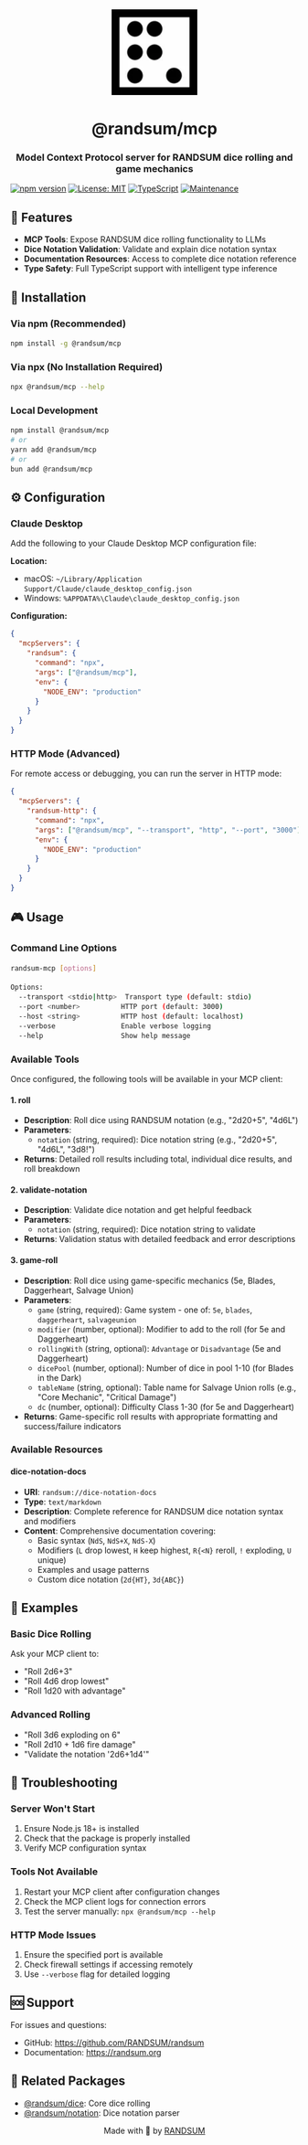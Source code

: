 <div align="center">
  <img width="150" height="150" src="https://raw.githubusercontent.com/RANDSUM/randsum/main/icon.webp" alt="Randsum Logo">
  <h1>@randsum/mcp</h1>
  <h3>Model Context Protocol server for RANDSUM dice rolling and game mechanics</h3>
</div>

[![npm version](https://img.shields.io/npm/v/@randsum/mcp.svg)](https://www.npmjs.com/package/@randsum/mcp)
[![License: MIT](https://img.shields.io/badge/License-MIT-yellow.svg)](https://opensource.org/licenses/MIT)
[![TypeScript](https://img.shields.io/badge/TypeScript-007ACC?logo=typescript&logoColor=white)](https://www.typescriptlang.org/)
[![Maintenance](https://img.shields.io/badge/Maintained%3F-yes-green.svg)](https://github.com/RANDSUM/randsum/commits/main)

## 🎲 Features

- **MCP Tools**: Expose RANDSUM dice rolling functionality to LLMs
- **Dice Notation Validation**: Validate and explain dice notation syntax
- **Documentation Resources**: Access to complete dice notation reference
- **Type Safety**: Full TypeScript support with intelligent type inference

## 🚀 Installation

### Via npm (Recommended)

```bash
npm install -g @randsum/mcp
```

### Via npx (No Installation Required)

```bash
npx @randsum/mcp --help
```

### Local Development

```bash
npm install @randsum/mcp
# or
yarn add @randsum/mcp
# or
bun add @randsum/mcp
```

## ⚙️ Configuration

### Claude Desktop

Add the following to your Claude Desktop MCP configuration file:

**Location:**

- macOS: `~/Library/Application Support/Claude/claude_desktop_config.json`
- Windows: `%APPDATA%\Claude\claude_desktop_config.json`

**Configuration:**

```json
{
  "mcpServers": {
    "randsum": {
      "command": "npx",
      "args": ["@randsum/mcp"],
      "env": {
        "NODE_ENV": "production"
      }
    }
  }
}
```

### HTTP Mode (Advanced)

For remote access or debugging, you can run the server in HTTP mode:

```json
{
  "mcpServers": {
    "randsum-http": {
      "command": "npx",
      "args": ["@randsum/mcp", "--transport", "http", "--port", "3000"],
      "env": {
        "NODE_ENV": "production"
      }
    }
  }
}
```

## 🎮 Usage

### Command Line Options

```bash
randsum-mcp [options]

Options:
  --transport <stdio|http>  Transport type (default: stdio)
  --port <number>          HTTP port (default: 3000)
  --host <string>          HTTP host (default: localhost)
  --verbose                Enable verbose logging
  --help                   Show help message
```

### Available Tools

Once configured, the following tools will be available in your MCP client:

#### 1. **roll**

- **Description**: Roll dice using RANDSUM notation (e.g., "2d20+5", "4d6L")
- **Parameters**:
  - `notation` (string, required): Dice notation string (e.g., "2d20+5", "4d6L", "3d8!")
- **Returns**: Detailed roll results including total, individual dice results, and roll breakdown

#### 2. **validate-notation**

- **Description**: Validate dice notation and get helpful feedback
- **Parameters**:
  - `notation` (string, required): Dice notation string to validate
- **Returns**: Validation status with detailed feedback and error descriptions

#### 3. **game-roll**

- **Description**: Roll dice using game-specific mechanics (5e, Blades, Daggerheart, Salvage Union)
- **Parameters**:
  - `game` (string, required): Game system - one of: `5e`, `blades`, `daggerheart`, `salvageunion`
  - `modifier` (number, optional): Modifier to add to the roll (for 5e and Daggerheart)
  - `rollingWith` (string, optional): `Advantage` or `Disadvantage` (5e and Daggerheart)
  - `dicePool` (number, optional): Number of dice in pool 1-10 (for Blades in the Dark)
  - `tableName` (string, optional): Table name for Salvage Union rolls (e.g., "Core Mechanic", "Critical Damage")
  - `dc` (number, optional): Difficulty Class 1-30 (for 5e and Daggerheart)
- **Returns**: Game-specific roll results with appropriate formatting and success/failure indicators

### Available Resources

#### **dice-notation-docs**

- **URI**: `randsum://dice-notation-docs`
- **Type**: `text/markdown`
- **Description**: Complete reference for RANDSUM dice notation syntax and modifiers
- **Content**: Comprehensive documentation covering:
  - Basic syntax (`NdS`, `NdS+X`, `NdS-X`)
  - Modifiers (`L` drop lowest, `H` keep highest, `R{<N}` reroll, `!` exploding, `U` unique)
  - Examples and usage patterns
  - Custom dice notation (`2d{HT}`, `3d{ABC}`)

## 📖 Examples

### Basic Dice Rolling

Ask your MCP client to:

- "Roll 2d6+3"
- "Roll 4d6 drop lowest"
- "Roll 1d20 with advantage"

### Advanced Rolling

- "Roll 3d6 exploding on 6"
- "Roll 2d10 + 1d6 fire damage"
- "Validate the notation '2d6+1d4'"

## 🔧 Troubleshooting

### Server Won't Start

1. Ensure Node.js 18+ is installed
2. Check that the package is properly installed
3. Verify MCP configuration syntax

### Tools Not Available

1. Restart your MCP client after configuration changes
2. Check the MCP client logs for connection errors
3. Test the server manually: `npx @randsum/mcp --help`

### HTTP Mode Issues

1. Ensure the specified port is available
2. Check firewall settings if accessing remotely
3. Use `--verbose` flag for detailed logging

## 🆘 Support

For issues and questions:

- GitHub: https://github.com/RANDSUM/randsum
- Documentation: https://randsum.org

## 🔗 Related Packages

- [@randsum/dice](https://github.com/RANDSUM/randsum/tree/main/corePackages/dice): Core dice rolling
- [@randsum/notation](https://github.com/RANDSUM/randsum/tree/main/corePackages/notation): Dice notation parser

<div align="center">
Made with 👹 by <a href="https://github.com/RANDSUM">RANDSUM</a>
</div>
